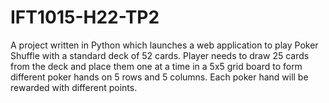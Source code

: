 # IFT1015-H22-TP2

A project written in Python which launches a web application to play Poker Shuffle with a standard deck of 52 cards. Player needs to draw 25 cards from the deck and place them one at a time in a 5x5 grid board to form different poker hands on 5 rows and 5 columns. Each poker hand will be rewarded with different points.
